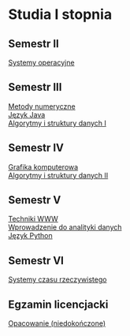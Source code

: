 # Studia I stopnia

## Semestr II
[Systemy operacyjne](https://github.com/apetor56/Studia_I_stopnia/tree/Systemy_operacyjne)

## Semestr III
[Metody numeryczne](https://github.com/apetor56/Studia_I_stopnia/tree/Metody_numeryczne) <br>
[Język Java](https://github.com/apetor56/Studia_I_stopnia/tree/Java) <br>
[Algorytmy i struktury danych I](https://github.com/apetor56/Studia_I_stopnia/tree/ASD1)

## Semestr IV
[Grafika komputerowa](https://github.com/apetor56/Studia_I_stopnia/tree/Grafika_komputerowa) <br>
[Algorytmy i struktury danych II](https://github.com/apetor56/Studia_I_stopnia/tree/ASD2)

## Semestr V
[Techniki WWW](https://github.com/apetor56/Studia_I_stopnia/tree/Techniki_WWW) <br>
[Wprowadzenie do analityki danych](https://github.com/apetor56/Studia_I_stopnia/tree/Analityka_danych) <br>
[Język Python](https://github.com/apetor56/Studia_I_stopnia/tree/Python)

## Semestr VI
[Systemy czasu rzeczywistego](https://github.com/apetor56/Studia_I_stopnia/tree/RTS)

## Egzamin licencjacki
[Opacowanie (niedokończone)](https://github.com/apetor56/Studia_I_stopnia/tree/Egzamin)
